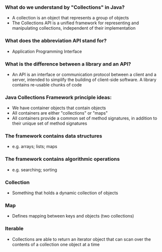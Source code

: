 ###  What do we understand by "Collections" in Java?
- A collection is an object that represents a group of objects
- The Collections API is a unified framework for representing and manipulating collections, independent of their implementation
### What does the abbreviation API stand for?
- Application Programming Interface
### What is the difference between a library and an API?
- An API is an interface or communication protocol between a client and a server, intended to simplify the building of client-side software. A library contains re-usable chunks of code

### Java Collections Framework principle ideas:
- We have container objects that contain objects
- All containers are either "collections" or "maps"
- All containers provide a common set of method signatures, in addition to their unique set of method signatures
### The framework contains data structures
- e.g. arrays; lists; maps
### The framework contains algorithmic operations
- e.g. searching; sorting

### Collection
- Something that holds a dynamic collection of objects
### Map
- Defines mapping between keys and objects (two collections)
### Iterable
- Collections are able to return an iterator object that can scan over the contents of a collection one object at a time
